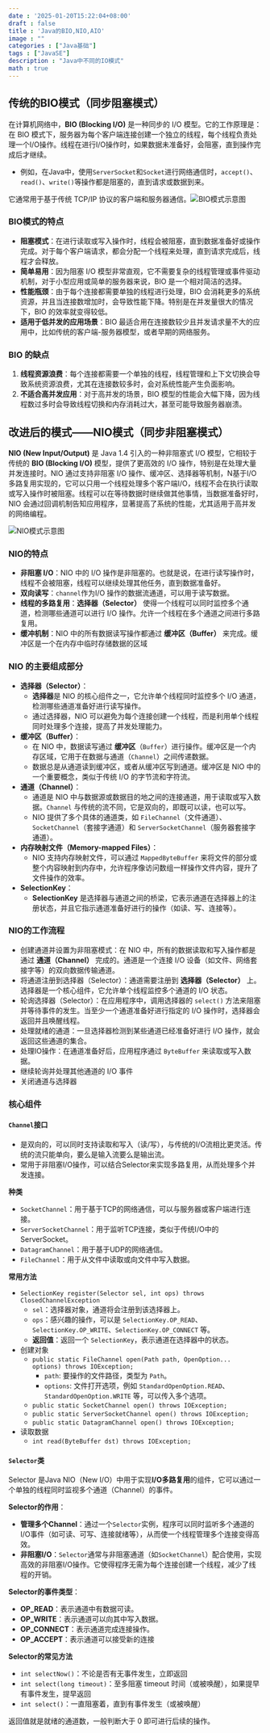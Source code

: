 ```yaml
---
date : '2025-01-20T15:22:04+08:00'
draft : false
title : 'Java的BIO,NIO,AIO'
image : ""
categories : ["Java基础"]
tags : ["JavaSE"]
description : "Java中不同的IO模式"
math : true
---
```


## 传统的BIO模式（**同步阻塞模式**）

在计算机网络中，**BIO (Blocking I/O)** 是一种同步的 I/O 模型。它的工作原理是：在 BIO 模式下，服务器为每个客户端连接创建一个独立的线程，每个线程负责处理一个I/O操作。线程在进行I/O操作时，如果数据未准备好，会阻塞，直到操作完成后才继续。

- 例如，在Java中，使用`ServerSocket`和`Socket`进行网络通信时，`accept()`、`read()`、`write()`等操作都是阻塞的，直到请求或数据到来。

它通常用于基于传统 TCP/IP 协议的客户端和服务器通信。![BIO模式示意图](image-20240820112641716.png)

### BIO模式的特点

- **阻塞模式**：在进行读取或写入操作时，线程会被阻塞，直到数据准备好或操作完成。对于每个客户端请求，都会分配一个线程来处理，直到请求完成后，线程才会释放。
- **简单易用**：因为阻塞 I/O 模型非常直观，它不需要复杂的线程管理或事件驱动机制，对于小型应用或简单的服务器来说，BIO 是一个相对简洁的选择。
- **性能瓶颈**：由于每个连接都需要单独的线程进行处理，BIO 会消耗更多的系统资源，并且当连接数增加时，会导致性能下降。特别是在并发量很大的情况下，BIO 的效率就变得较低。
- **适用于低并发的应用场景**：BIO 最适合用在连接数较少且并发请求量不大的应用中，比如传统的客户端-服务器模型，或者早期的网络服务。

### BIO 的缺点

1. **线程资源浪费**：每个连接都需要一个单独的线程，线程管理和上下文切换会导致系统资源浪费，尤其在连接数较多时，会对系统性能产生负面影响。
2. **不适合高并发应用**：对于高并发的场景，BIO 模型的性能会大幅下降，因为线程数过多时会导致线程切换和内存消耗过大，甚至可能导致服务器崩溃。

## 改进后的模式——NIO模式（**同步非阻塞模式**）

**NIO (New Input/Output)** 是 Java 1.4 引入的一种非阻塞式 I/O 模型，它相较于传统的 **BIO (Blocking I/O)** 模型，提供了更高效的 I/O 操作，特别是在处理大量并发连接时。NIO 通过支持非阻塞 I/O 操作、缓冲区、选择器等机制，N基于I/O多路复用实现的，它可以只用一个线程处理多个客户端I/O，线程不会在执行读取或写入操作时被阻塞。线程可以在等待数据时继续做其他事情，当数据准备好时，NIO 会通过回调机制告知应用程序，显著提高了系统的性能，尤其适用于高并发的网络编程。

![NIO模式示意图](image-20240820112656259.png)

### NIO的特点

- **非阻塞 I/O**：NIO 中的 I/O 操作是非阻塞的。也就是说，在进行读写操作时，线程不会被阻塞，线程可以继续处理其他任务，直到数据准备好。
- **双向读写**：`channel`作为I/O 操作的数据流通道，可以用于读写数据。
- **线程的多路复用**：**选择器（Selector）** 使得一个线程可以同时监控多个通道，检测哪些通道可以进行 I/O 操作。允许一个线程在多个通道之间进行多路复用。
- **缓冲机制**：NIO 中的所有数据读写操作都通过 **缓冲区（Buffer）** 来完成。缓冲区是一个在内存中临时存储数据的区域

### NIO 的主要组成部分

- **选择器（Selector）**：
  - **选择器**是 NIO 的核心组件之一，它允许单个线程同时监控多个 I/O 通道，检测哪些通道准备好进行读写操作。
  - 通过选择器，NIO 可以避免为每个连接创建一个线程，而是利用单个线程同时处理多个连接，提高了并发处理能力。
- **缓冲区（Buffer）**：
  - 在 NIO 中，数据读写通过 **缓冲区**（`Buffer`）进行操作。缓冲区是一个内存区域，它用于在数据与通道（`Channel`）之间传递数据。
  - 数据总是从通道读到缓冲区，或者从缓冲区写到通道。缓冲区是 NIO 中的一个重要概念，类似于传统 I/O 的字节流和字符流。
- **通道（Channel）**：
  - 通道是 NIO 中与数据源或数据目的地之间的连接通道，用于读取或写入数据。`Channel` 与传统的流不同，它是双向的，即既可以读，也可以写。
  - NIO 提供了多个具体的通道类，如 `FileChannel`（文件通道）、`SocketChannel`（套接字通道）和 `ServerSocketChannel`（服务器套接字通道）。
- **内存映射文件（Memory-mapped Files）**：
  - NIO 支持内存映射文件，可以通过 `MappedByteBuffer` 来将文件的部分或整个内容映射到内存中，允许程序像访问数组一样操作文件内容，提升了文件操作的效率。
- **SelectionKey**：
  - **SelectionKey** 是选择器与通道之间的桥梁，它表示通道在选择器上的注册状态，并且它指示通道准备好进行的操作（如读、写、连接等）。

### NIO的工作流程

- 创建通道并设置为非阻塞模式：在 NIO 中，所有的数据读取和写入操作都是通过 **通道（Channel）** 完成的。通道是一个连接 I/O 设备（如文件、网络套接字等）的双向数据传输通道。
- 将通道注册到选择器（Selector）：通道需要注册到 **选择器（Selector）** 上。选择器是一个核心组件，它允许单个线程监控多个通道的 I/O 状态。
- 轮询选择器（Selector）：在应用程序中，调用选择器的 `select()` 方法来阻塞并等待事件的发生。当至少一个通道准备好进行指定的 I/O 操作时，选择器会返回并且唤醒线程。
- 处理就绪的通道：一旦选择器检测到某些通道已经准备好进行 I/O 操作，就会返回这些通道的集合。
- 处理IO操作：在通道准备好后，应用程序通过 `ByteBuffer` 来读取或写入数据。
- 继续轮询并处理其他通道的 I/O 事件
- 关闭通道与选择器

### 核心组件

#### `Channel`接口

- 是双向的，可以同时支持读取和写入（读/写），与传统的I/O流相比更灵活。传统的流只能单向，要么是输入流要么是输出流。
- 常用于非阻塞I/O操作，可以结合Selector来实现多路复用，从而处理多个并发连接。

**种类**

- `SocketChannel`：用于基于TCP的网络通信，可以与服务器或客户端进行连接。
- `ServerSocketChannel`：用于监听TCP连接，类似于传统I/O中的ServerSocket。
- `DatagramChannel`：用于基于UDP的网络通信。
- `FileChannel`：用于从文件中读取或向文件中写入数据。

**常用方法**

- `SelectionKey register(Selector sel, int ops) throws ClosedChannelException`
  - `sel`：选择器对象，通道将会注册到该选择器上。
  - `ops`：感兴趣的操作，可以是 `SelectionKey.OP_READ`、`SelectionKey.OP_WRITE`、`SelectionKey.OP_CONNECT` 等。
  - **返回值**：返回一个 `SelectionKey`，表示通道在选择器中的状态。
- 创建对象
  - `public static FileChannel open(Path path, OpenOption... options) throws IOException;`
    - `path`: 要操作的文件路径，类型为 `Path`。
    - `options`: 文件打开选项，例如 `StandardOpenOption.READ`、`StandardOpenOption.WRITE` 等，可以传入多个选项。
  - `public static SocketChannel open() throws IOException;`
  - `public static ServerSocketChannel open() throws IOException;`
  - `public static DatagramChannel open() throws IOException;`
- 读取数据
  - `int read(ByteBuffer dst) throws IOException;`

#### `Selector`类

Selector 是Java NIO（New I/O）中用于实现**I/O多路复用**的组件，它可以通过一个单独的线程同时监视多个通道（Channel）的事件。

**Selector的作用**：

- **管理多个Channel**：通过一个`Selector`实例，程序可以同时监听多个通道的I/O事件（如可读、可写、连接就绪等），从而使一个线程管理多个连接变得高效。
- **非阻塞I/O**：`Selector`通常与非阻塞通道（如`SocketChannel`）配合使用，实现高效的非阻塞I/O操作。它使得程序无需为每个连接创建一个线程，减少了线程的开销。

**Selector的事件类型**：

- **OP_READ**：表示通道中有数据可读。
- **OP_WRITE**：表示通道可以向其中写入数据。
- **OP_CONNECT**：表示通道完成连接操作。
- **OP_ACCEPT**：表示通道可以接受新的连接

**Selector的常见方法**

- `int selectNow()`：不论是否有无事件发生，立即返回
- `int select(long timeout)`：至多阻塞 timeout 时间（或被唤醒），如果提早有事件发生，提早返回
- `int select()`：一直阻塞着，直到有事件发生（或被唤醒）

返回值就是就绪的通道数，一般判断大于 0 即可进行后续的操作。